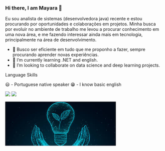 ### Hi there, I am Mayara 👋




Eu sou analista de sistemas (desenvolvedora java) recente e estou procurando por oportunidades e colaborações em projetos. Minha busca por evoluir no ambiente de trabalho me levou a procurar conhecimento em uma nova área, e me fazendo interessar ainda mais em tecnologia, principalmente na área de desenvolvimento.

- 🔭 Busco ser eficiente em tudo que me proponho a fazer, sempre procurando aprender novas experiências.
- 🌱 I’m currently learning .NET and english.
- 🤝 I’m looking to collaborate on data science and deep learning projects. 

Language Skills

😃 - Portuguese native speaker
😁 - I know basic english

[<img src="https://img.shields.io/badge/linkedin-%230077B5.svg?&style=for-the-badge&logo=linkedin&logoColor=white" />](https://www.linkedin.com/in/mayara-jane-santos-346897245/) [<img src = "https://img.shields.io/badge/instagram-%23E4405F.svg?&style=for-the-badge&logo=instagram&logoColor=white">](https://www.instagram.com/mayarajane.s/)

<img src="https://github.com/mayarajane/mayarajane/blob/main/images.jpg">

<!--
**mayarajane/mayarajane** is a ✨ _special_ ✨ repository because its `README.md` (this file) appears on your GitHub profile.

Here are some ideas to get you started:

- 🔭 I’m currently working on ...
- 🌱 I’m currently learning ...
- 👯 I’m looking to collaborate on ...
- 🤔 I’m looking for help with ...
- 💬 Ask me about ...
- 📫 How to reach me: ...
- 😄 Pronouns: ...
- ⚡ Fun fact: ...
-->
